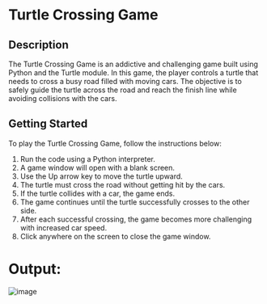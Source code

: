# Turtle Crossing Game
## Description
The Turtle Crossing Game is an addictive and challenging game built using Python and the Turtle module. In this game, the player controls a turtle that needs to cross a busy road filled with moving cars. The objective is to safely guide the turtle across the road and reach the finish line while avoiding collisions with the cars.

## Getting Started
To play the Turtle Crossing Game, follow the instructions below:

1. Run the code using a Python interpreter.
2. A game window will open with a blank screen.
3. Use the Up arrow key to move the turtle upward.
4. The turtle must cross the road without getting hit by the cars.
5. If the turtle collides with a car, the game ends.
6. The game continues until the turtle successfully crosses to the other side.
7. After each successful crossing, the game becomes more challenging with increased car speed.
8. Click anywhere on the screen to close the game window.

# Output:
![image](https://github.com/sadafahmedd/python_projects/assets/90939272/ac3a6219-2e66-471d-8033-94d0228b3e6b)

